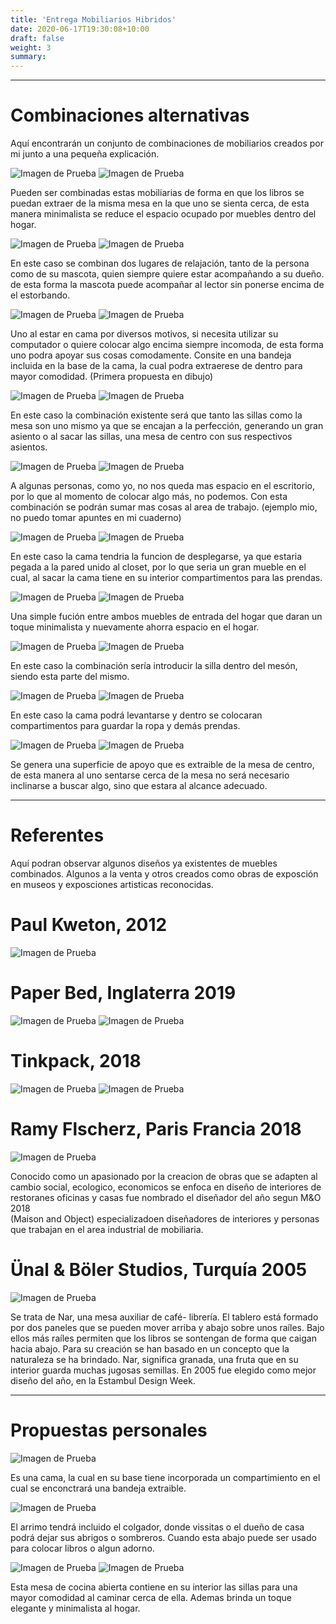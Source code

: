```yaml
---
title: 'Entrega Mobiliarios Hibridos'
date: 2020-06-17T19:30:08+10:00
draft: false
weight: 3
summary: 
---
```


---

# Combinaciones alternativas 

Aquí encontrarán un conjunto de combinaciones de mobiliarios creados por mi junto a una pequeña explicación.

![Imagen de Prueba](/img/mesa.png)
![Imagen de Prueba](/img/libreria.png)

Pueden ser combinadas estas mobiliarias de forma en que los libros se puedan extraer de la misma mesa en la que uno se sienta cerca, de esta manera minimalista se reduce el espacio ocupado por muebles dentro del hogar.

![Imagen de Prueba](/img/sillaazul.png)
![Imagen de Prueba](/img/cojinperro.png)

En este caso se combinan dos lugares de relajación, tanto de la persona como de su mascota, quien siempre quiere estar acompañando a su dueño. de esta forma la mascota puede acompañar al lector sin ponerse encima de el estorbando.

![Imagen de Prueba](/img/camachica.png)
![Imagen de Prueba](/img/escritorio1.png)

Uno al estar en cama por diversos motivos, si necesita utilizar su computador o quiere colocar algo encima siempre incomoda, de esta forma uno podra apoyar sus cosas comodamente. Consite en una bandeja incluida en la base de la cama, la cual podra extraerese de dentro para mayor comodidad. (Primera propuesta en dibujo)

![Imagen de Prueba](/img/mesavidrio.png)
![Imagen de Prueba](/img/sillablanca.png)

En este caso la combinación existente será que tanto las sillas como la mesa son uno mismo  ya que se encajan a la perfección, generando un gran asiento o al sacar las sillas, una mesa de centro con sus respectivos asientos.

![Imagen de Prueba](/img/sillanegra.png)
![Imagen de Prueba](/img/escritorio2.png)

A algunas personas, como yo, no nos queda mas espacio en el escritorio, por lo que al momento de colocar algo más, no podemos. Con esta combinación se podrán sumar mas cosas al area de trabajo. (ejemplo mio, no puedo tomar apuntes en mi cuaderno)

![Imagen de Prueba](/img/camagrande.png)
![Imagen de Prueba](/img/closet.png)

En este caso la cama tendria la funcion de desplegarse, ya que estaria pegada a la pared unido al closet, por lo que seria un gran mueble en el cual, al sacar la cama tiene en su interior compartimentos para las prendas.

![Imagen de Prueba](/img/arrimo.png)
![Imagen de Prueba](/img/colgador.png)

Una simple fución entre ambos muebles de entrada del hogar que daran un toque minimalista y nuevamente ahorra espacio en el hogar.

![Imagen de Prueba](/img/mesacocina.png)
![Imagen de Prueba](/img/pisococina.png)

En este caso la combinación sería introducir la silla dentro del mesón, siendo esta parte del mismo.

![Imagen de Prueba](/img/camagrande.png)
![Imagen de Prueba](/img/closet.png)

En este caso la cama podrá levantarse y dentro se colocaran compartimentos para guardar la ropa y demás prendas.

![Imagen de Prueba](/img/mesablanca.png)
![Imagen de Prueba](/img/escritorio2.png)

Se genera una superficie de apoyo que es extraible de la mesa de centro, de esta manera al uno sentarse cerca de la mesa no será necesario inclinarse a buscar algo, sino que estara al alcance adecuado.

----------------------
# Referentes

Aquí podran observar algunos diseños ya existentes de muebles combinados. Algunos a la venta y otros creados como obras de exposción en museos y exposciones artisticas reconocidas.

# Paul Kweton, 2012 

![Imagen de Prueba](/img/silllaperro.png)

# Paper Bed, Inglaterra 2019

![Imagen de Prueba](/img/camacarton2.png)
![Imagen de Prueba](/img/camacarton.png)

# Tinkpack, 2018 

![Imagen de Prueba](/img/mesasilla2.png)
![Imagen de Prueba](/img/silloncamarote.png)

# Ramy Flscherz, Paris Francia 2018

![Imagen de Prueba](/img/mesasilla.png)

  Conocido como un apasionado por la creacion de 
  obras que se adapten al cambio social, ecologico, economicos
  se enfoca en diseño de interiores de restoranes oficinas y casas
  fue nombrado el diseñador del año segun M&O 2018  
 (Maison and Object) especializadoen diseñadores de interiores y  personas que trabajan en el area industrial de mobiliaria. 

# Ünal & Böler Studios, Turquía 2005

![Imagen de Prueba](/img/mesalibro.png)

Se trata de Nar, una mesa auxiliar de café- librería. El tablero está formado por dos paneles que se pueden mover arriba y abajo sobre unos raíles. Bajo ellos más raíles permiten que los libros se sontengan de forma que caigan hacia abajo. 
Para su creación se han basado en un concepto que la naturaleza se ha brindado. Nar, significa granada, una fruta que en su interior guarda muchas jugosas semillas. 
En 2005 fue elegido como mejor diseño del año, en la Estambul Design Week.

-------------------------
# Propuestas personales

![Imagen de Prueba](/img/propuesta1.jpg)

Es una cama, la cual en su base tiene incorporada un compartimiento en el cual se enconctrará una bandeja extraible.

![Imagen de Prueba](/img/propuesa2.jpg)

El arrimo tendrá incluido el colgador, donde vissitas o el dueño de casa podrá dejar sus abrigos o sombreros. Cuando esta abajo puede ser usado para colocar libros o algun adorno.

![Imagen de Prueba](/img/propuesta3.jpg)
![Imagen de Prueba](/img/propuesta3.1.jpg)

Esta mesa de cocina abierta contiene en su interior las sillas para una mayor comodidad al caminar cerca de ella. Ademas brinda un toque elegante y minimalista al hogar.